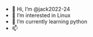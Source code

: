 - 👋 Hi, I’m @jack2022-24
- 👀 I’m interested in Linux
- 🌱 I’m currently learning python
- 📫 

<!---
jack2022-24/jack2022-24 is a ✨ special ✨ repository because its `README.md` (this file) appears on your GitHub profile.
You can click the Preview link to take a look at your changes.
--->
